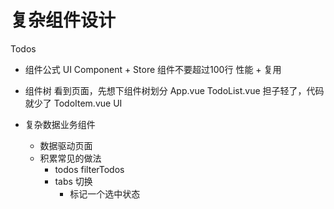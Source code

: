 # 复杂组件设计

Todos

- 组件公式
    UI Component + Store
    组件不要超过100行
    性能 + 复用
- 组件树
    看到页面，先想下组件树划分
    App.vue
    TodoList.vue 担子轻了，代码就少了
    TodoItem.vue UI

- 复杂数据业务组件
    - 数据驱动页面
    - 积累常见的做法
        - todos filterTodos
        - tabs 切换
            - 标记一个选中状态